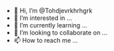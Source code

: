 - 👋 Hi, I’m @Tohdjevrkhrhgrk
- 👀 I’m interested in ...
- 🌱 I’m currently learning ...
- 💞️ I’m looking to collaborate on ...
- 📫 How to reach me ...

<!---
Tohdjevrkhrhgrk/Tohdjevrkhrhgrk is a ✨ special ✨ repository because its `README.md` (this file) appears on your GitHub profile.
You can click the Preview link to take a look at your changes.
--->
